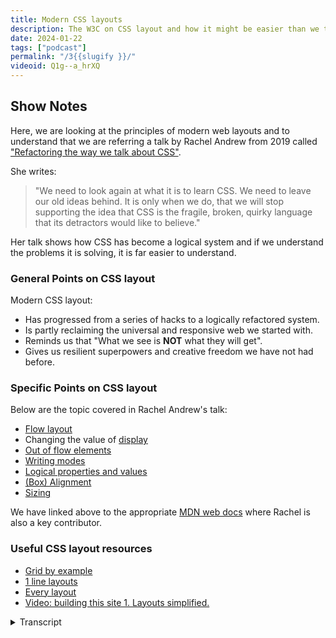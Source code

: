 ```yaml
---
title: Modern CSS layouts
description: The W3C on CSS layout and how it might be easier than we think.
date: 2024-01-22
tags: ["podcast"]
permalink: "/3{{slugify }}/"
videoid: Q1g--a_hrXQ
---
```



 Show Notes
----------

Here, we are looking at the principles of modern web layouts and to understand that we are referring a talk by Rachel Andrew from 2019 called ["Refactoring the way we talk about CSS"](https://noti.st/rachelandrew/wuKH4y).

She writes:  

> "We need to look again at what it is to learn CSS. We need to leave our old ideas behind. It is only when we do, that we will stop supporting the idea that CSS is the fragile, broken, quirky language that its detractors would like to believe."

Her talk shows how CSS has become a logical system and if we understand the problems it is solving, it is far easier to understand.

### General Points on CSS layout

Modern CSS layout:

*   Has progressed from a series of hacks to a logically refactored system.
*   Is partly reclaiming the universal and responsive web we started with.
*   Reminds us that "What we see is **NOT** what they will get".
*   Gives us resilient superpowers and creative freedom we have not had before.

### Specific Points on CSS layout

Below are the topic covered in Rachel Andrew's talk:

*   [Flow layout](https://developer.mozilla.org/en-US/docs/Web/CSS/CSS_flow_layout/Block_and_inline_layout_in_normal_flow)
*   Changing the value of [display](https://developer.mozilla.org/en-US/docs/Web/CSS/display)
*   [Out of flow elements](https://developer.mozilla.org/en-US/docs/Web/CSS/CSS_flow_layout/In_flow_and_out_of_flow)
*   [Writing modes](https://developer.mozilla.org/en-US/docs/Web/CSS/writing-mode)
*   [Logical properties and values](https://developer.mozilla.org/en-US/docs/Web/CSS/CSS_logical_properties_and_values)
*   [(Box) Alignment](https://developer.mozilla.org/en-US/docs/Web/CSS/CSS_box_alignment)
*   [Sizing](https://developer.mozilla.org/en-US/docs/Web/CSS/CSS_logical_properties_and_values/Sizing)

We have linked above to the appropriate [MDN web docs](https://developer.mozilla.org/) where Rachel is also a key contributor.

### Useful CSS layout resources

*   [Grid by example](https://gridbyexample.com)
*   [1 line layouts](https://1linelayouts.glitch.me)
*   [Every layout](https://every-layout.dev/)
*   [Video: building this site 1. Layouts simplified.](https://youtu.be/ANg1d8wO3Pc)

<details>
<summary>Transcript</summary>

\[00:00:05\] **Nathan Wrigley**: Hello, and welcome to the third episode of the No Script Show. I'm joined, as always by **David Waumsley**. Hello, David.

\[00:00:13\] **David Waumsley**: Hello Nathan. How are you?

\[00:00:15\] **Nathan Wrigley**: Good, thank you. The No Script web show is all about modern frontend web design, and we're gonna be looking at what we can build today with minimal dependencies and skills. Today we're looking at the principles of modern web layouts and to understand that we are referring to a talk by Rachel Andrews.

It comes from 2019 and, the talk is called refactoring the way we talk about CSS. You'll be able to find links to that in the show notes on our website. Rachel Andrews is a prolific technical writer, editor, and speaker, and an invited expert to the W3C's CSS working group. We'd need a whole episode to do a justice, but she's probably best known for her tireless work on CSS grid.

\[00:00:59\] **David Waumsley**: Over to you, David. Yeah, you might as well bring up the show notes, that we've got. We're gonna start this one by, in a way, recapping what we're going to talk about because. When we're talking about layouts, for me that's always been the most difficult thing of trying to just do something with the web platform alone.

CSS, when it comes to layout, has, been difficult. And if you scroll down a little bit, Nathan, for those Sure. On YouTube, we've got just some bullet points, about. we just wanna sum up, and that is really that modern CSS layout. What's changed really is it's gone from being a series of hacks, to what is now, and it's really in a talk, a logical refactored system.

the main thing we're trying to get over, in this, or what I've needed to learn is that. Web design is so much easier if you're trying to work with just CSS and HML if we understand the actual system and what problems it's trying to solve. So largely that's what we're trying to do.

There's a wonderful quote there. I dunno if you want to read that, Nathan, that. Yeah, I can do that.

\[00:02:17\] **Nathan Wrigley**: this is the quote from the, video of Rachel Andrews and she says, we need to look again at what it is to learn CSS. We need to leave our old ideas behind. It is only when we do that, we will stop supporting the idea that CSS is the fragile, broken, quirky language. That its detractors would like to believe.

\[00:02:36\] **David Waumsley**: That's quite powerful, isn't it? It is, and I think that was, at that time, her focus was to try and get us to not see it as these old, wonky tricks that we would do, hack together our sites and, to look at the system, which of course used to be very much a part of when it comes to layout with.

Her work on, CSS grid. But, and I think that's also one of the main things I take away from this, and not just her and this talk, but other people saying the same about kind of modern CSS is that it's, we see it often as kind of meeting the new challenges of today, the fact that we have so many different devices and we need to have our layouts work on it.

It's a little bit about reclaiming the universal and responsive web that we always had from the start. And I think this is something which a lot of people are trying to get over in the first place. When it came out until we as people who tried to do graphic design on it, it worked already.

It would fit and expand. To, whatever screen somebody had and for me as well. Another point I've put here maybe sounds slightly contentious, it's a bit of a reminder. I think when we talk about layout, that a reminder to the fact that what we see is not what they get. 'cause we used to, and that's our background, isn't it, with you, with builders, is thinking from.

We see the pixels on our screen, and now with modern responsive design, we have to get away from that and particularly if we're gonna learn the new stuff, Flexbox and grid as well, to be able to do that. So that was that. it's, I think it's some ways when we get into that mentality, it allows us to think, and this is where I feel.

All the spec is going is to serve the users of the future. If we set something up where we allow the browser with the spec that we use to do the clever calculations on our behalf, then I. It's it means that we're future proof and we were future proof anyway if you're just using CSS, but it's gonna allow for new devices to come in. So it's a different mindset. So there's that.

\[00:04:56\] **Nathan Wrigley**: Yeah, it was interesting watching that video. There were a couple of occasions where she alluded to that I, can't remember the specifics, but in the video a couple of times she said something about things as yet unimagined. And yes, that's quite a forward-thinking mentality, I think.

\[00:05:12\] **David Waumsley**: Yeah, and it's the way they're going. And fa this is a bit of an aside, but there's a really interesting talk. I, really should put that in the links. It's from a CSS Day conference back in 2017. Where at Comb William Lee, that's how you say his name, I'm never quite sure. He is a. Norwegian, I think actually Abert Boss who were the creators of CSS discussing the kind of, the thought process behind what they were doing.

And one of the, questions at the end were, it was the guy who was talking to him saying that he trains a lot of people's students to have to learn it. And they get frustrated with css. Can't, it's a visual thing. You're trying to create style on stuff, why don't we have an editor and what I didn't.

What I wasn't aware of is that kind of stuff had been thought about, but the argument was that you can't avoid it. You have to, even if you do work visually with something, you still have to understand the underlying code because of simply. What is not what they are going to get. It needs to be entirely responsive.

So what is just what your device is showing you. And that may not be the same for others and other people in the future. so that's, so even if you've no thoughts about ever doing the coding yourself, an author, in it, it's good, I think to know the principles underneath.

\[00:06:38\] **Nathan Wrigley**: Yeah. The, whole thing about devices, it is really interesting because who knows what kind of devices we'll have in the future, and we seem to be, certainly lot the mobile phone manufacturers are launching these kind of flip phones where it's almost like a book and it opens out and the screen interface is actually a square and no, nobody has a square interface until now. So just freeing yourself from the constraints of, okay, it's gonna be viewed in this particular viewport shape is quite interesting. And the endeavor for a lot of the underlying things that we'll be talking about over the weeks to come.

\[00:07:16\] **David Waumsley**: Yeah, and the, final point that I put there was just that modern CSS layouts gives us this kind of superpower really in terms of, again, Designing for the future, programming for a flexible web. So it can be used anywhere. But also I think, and we'll get onto that more I think next week, is the creative freedom that it can give us in the sense that now with a lot of the layout systems we're designing to all four corners of the page.

We're not, we were always top left and working down. Yeah. And we're restricted by that, but now we can design. So if you are. moving your screen horizon, vertically up, you can now have things responding in a different way. So it does really open up a lot of creative freedom that really wasn't there until now.

\[00:08:04\] **Nathan Wrigley**: That's a really interesting observation actually. So yeah, the idea that in the past it's always been, if you're a left to reader, it's from the top left pixel to the bottom right pixel, and that is, that's the layout that you're working with. But with these more modern approaches.

Really anywhere's up for, you can put anything anywhere. You don't have to begin in that top left hand corner. It could be any part of the page. yeah. Because of all of the different ways that you can position things and yeah. We'll be learning about those.

\[00:08:37\] **David Waumsley**: Yeah, we'll get to that. 'cause I think that's, from a designer's point of view, Jen Simmons, who will.

We'll talk about next week from her perspective that she's been doing a lot of that with her layout land. it's quite older stuff, but things where they are just using the design for all corners and we've never really thought like that because the tools haven't been there, Yeah.

We'll talk about next week from her perspective that she's been doing a lot of that with her layout land. it's quite older stuff, but things where they are just using the design for all corners and we've never really thought like that because the tools haven't been there, Yeah Good point. Anyway. Should we move on to Rachel's talk? you might need to scroll down just to get our main points on this. There you go. And this isn't enough to put anyone off, isn't it? Whether the title's there. So Rachel's talk is a bit technical, isn't it?

\[00:09:16\] **Nathan Wrigley**: Yeah, it's about, it's probably about 45 minutes long, maybe 46, 7, something like that. And, it is, fairly technical, but it is not going at breakneck pace. There's plenty of time for breathing and taking it all in, but it's very, powerful. I, warmed to her as an individual during that video. I, thought she was an excellent, proponent of what she was talking about.

It was nice, calmly delivered, easy to understand. But there is. There is a lot in there, so you might need to like, I will need to, I think there's gonna be an awful lot of rewinding and starting again and pausing and taking it all on board and, but it never gets too technical. You've only got one or two lines of things to take in at the same time.

\[00:09:58\] **David Waumsley**: Yeah, and I, and honestly, I watched it a few years back the first time, probably listening to it, a double speed or something as I tend to do with these things. I thought, yeah, I nailed that, I know what that's about. And then I came back again to it and thought, honestly, I missed the main points of it.

So I'm gonna pull out perhaps a little bit more, watching other people talk about the very same thing and also what other things that she's talked about that's added to this. So I think the key thing. About trying to understand modern CSS layout is the first point we've got there, which is understanding flow layout, which is that default that we have because, and a lot of people are making this point, is that we have a good start straight away with HTML and the browser zone style sheet, the user agent style sheet that goes on that, It gives a little bit of minimal styling into our sites. And what we've done in the past is we've generally, as designers, seen this as no layout at all. And yeah. That's interesting. Yeah. Yeah. And and what that's led to is really that we give up, some of this great. Power that it has because it's there, it's designed.

The original, browser that was created by CERN that we're gonna use was a graphical interface. They actually dumb that down to something where the texts would, if you like, squeeze to, depending on the device that was viewing it. So it, the, obviously the text would wrap around And the content would get lower and no one would miss seeing any of the content.

So we have a pretty good start there. And it's only really when we started adding Wister things and sticking stuff in tables that we broke what was already that responsive. web design, Yeah. But obviously we wanted it to look a bit prettier, but I think that's a real good point here.

And I think although she doesn't make this point, it's one that I've come to the conclusion of after listening to her and many people about, because of the fact that so many of us are on small devices these days. Probably about 60% of the web in total are. Probably only going to see something that is very similar to what we had in the first place, which is one column with everything vertically being scrolled to that, we might want to think about how much design we do for.

We might start from that mobile thinking first and only get a little bit more complex from normal flow. As we need to.

\[00:12:30\] **Nathan Wrigley**: Yeah, that is, novel, isn't it? The idea that th 25 plus years ago, whenever that all happened, yeah. Everything was just in this one column layout and now we've got back to the point where I

That most people, I think you said, what did you say? 60% of people are now, viewing the internet on a handheld device, a mobile phone or something equivalent. Where we're back to that. We've just got this one column design that's curious how, that's how that we've come full circle.

\[00:12:58\] **David Waumsley**: I. Yeah. And in some ways, and you could see it on this site, we're on a single column anyway on this. and I did add in a new page. Now for people who are just listening to us, this won't make sense, but I dunno. If you want to, Nathan, just, have a little look at, the, I don't know, take one or the other.

\[00:13:16\] **Nathan Wrigley**: Yeah. If you go to, shall I try this low layout one?

\[00:13:19\] **David Waumsley**: No, if you go to the main menu, that's Oh, I see what you mean.

Yeah. Apologies. So you, okay. Yeah, so all we're doing on this site here is most of this site is just normal flow. basically just centered it with one line of text and the rest of it, and where we needed it to go into multiple columns. then we can use grid just to expand it out. And if you're watching on YouTube, you can see that Nathan showing that this is, again, effectively one line of code introducing grid.

the basic site, which of course we will design as we go on, is really keeping to that simplicity of starting with normal flow on the first page, and then pages that need it or sections that need it. And the same one line of code is being used for this and the resources page, if you ever go to it or the little, SVGs of us, Nathan. that's in two columns.

\[00:14:15\] **Nathan Wrigley**: Where are they? Oh, they're not there. Let me find those. They're on the home page, I think. Yeah, there they are.

\[00:14:21\] **David Waumsley**: Yeah. Yep. And they're on that. Anyway, sorry for the people who are listening to this only, it's not gonna make much sense, but, no, it's a good, it's

\[00:14:28\] **Nathan Wrigley**: a good lesson that this, podcast is, partly audio, but also there is gonna be a always, I think, a slight video component to it.

And, we'll be showing things. So you'll be able to look on the, the website, no script show. Yeah. But also you are gonna be doing bits and pieces on video, which. go alongside some of these episodes and maybe, you'll even do one, over here. So go and check out that website if you are listening. And it's confusing you. It is a, is a very visual subject, I'm afraid.

\[00:14:59\] **David Waumsley**: Yeah. And I will do a video just showing just how sticking really to the things that are in this about normal flow. I've tried to use that as much as possible before we've got a design because it's still functional. And then we've needed to add some new pages for the episode.

So I've needed to pull in some grids, some very simple grid. Anyway, let me move on to the, shall I move on to the next point that she's making about, on our notes, which was just display. So display is the property now that gives us access to other things other than normal flow. And the interesting thing about normal flow is it works as its responsive and everything goes back to it.

So if we go to our display property, then we've got some options. The best known are going to be Flexbox and Grid. They, so Flexbox is generally a sort of one dimension, layout things. It works slightly different to Grid, where it's takes the look at the item and arranges that in the best order. In fact, it's there on the menu.

So there's flexbox on that. The easiest way to just get, ordered list, which would run vertically to turn into something that runs across the top is to just stick flex on it. And if there was more of those in there. text wrap and that would send it down to, the next row under there. So it's still working with normal flow and grid, as we've shown here, is two dimensions.

You can work in the grids and the rows. So really our it, our thing is to be using the. Display is the way to now do layouts. That's where everything is changing.

\[00:16:39\] **Nathan Wrigley**: Can I just interrupt there so that I'm clear because I am the poor relation in this, podcast series. I'm the, sort of sto who is gonna be trying to keep up with, David as he pushes forwards with all of this.

So forgive me for the interruptions, but just to be clear, the flow layout is the bedrock of. Everything. if, everything is stripped away, flow is gonna work because that's what the browser is instructed to do. It will all work on this flow layout if you want to go away from flow, so one thing going horizontally under another.

If you want to move away from that and have things side by side, we're then into the domain of display. And display has then got, there's a whole variety of ways that you can do that. But the popular, display mindsets, methodologies are flex and grid, which in many ways overlap. But there's different ways that they handle it. But have I broadly got that about right.

\[00:17:40\] **David Waumsley**: Yeah, absolutely. And that's usually what we're moving to. And the interesting thing she makes it in a talk is the fact that we always revert back to normal flow anyway. So when we say put something into a grid of two columns, We do that on say a container element, we'll say display this container element into grid and say we want it into two.

But everything that's within those two element, those, children Yep. Yep. Will then revert back to normal flow. So we're, it's always good to think, understand normal flow, how that works, how that's built. The hub of basically inline and block content, which stacks vertically.

\[00:18:20\] **Nathan Wrigley**: Again, okay, so just to be clear, so if we, if, we don't do anything, we're in flow layout, and flow layout is just, everything's stacked one on top of the other then.

But if, we then have a, component on the page, let's say, two side by side boxes for one of a better word, they're positioned side by side using display and there's a variety of ways that you could do that. But then if you don't do anything. What will be inside the display will immediately revert back to flow.

So if you don't instruct it to do anything, it will automatically, the browser will say, okay, we're back to flow layout. So you've got flow at the top of the tree, then display takes over, and then if you don't tell it to carry on, displaying in a certain way, we're back to flow.

\[00:19:06\] **David Waumsley**: The elements within, so the, you'll put display grid, say, and then you'll put that on the container that will be its child and all the elements of that will fall in line with the grid.

But those within, inside that the grandchildren, if you like, say right ahead of two. And some paragraphs that were in those columns, they will default back to normal flow.

\[00:19:28\] **Nathan Wrigley**: And I suppose that's, a sensible default, isn't it? Because the, typical. Purpose, I suppose at the beginning was just text, more text, gimme some more text and that's how text ought to behave. It just, it flows down the page. yeah. Okay. I'm keeping up so far I think.

\[00:19:46\] **David Waumsley**: I think there's maybe one thing that we should talk about here. 'cause she does allude to it a little bit and I think she's. Since the talk that we were looking at, she's perhaps become a little bit more clear about how if we'll discern learning layout now she, she makes a big point that they're not in competition.

Flex and grid do very similar things, But they are, if you like, not in competition, but just options in the same system, which have their strengths and weaknesses. One, of course is one dimensional, the other one is two dimensional. but I think she, I. As I came in not really knowing either of these, I've now come to the conclusion that it might be easier.

And she mentions this to, to look at grid. Grid in some ways is easier to understand and flex if you try and follow people to learn that, you have to remember that it's had all of these years, maybe eight years before Grid was fully supported for people to build up ways of using Flexbox to create grids.

Yeah, so you can end up learning a lot more about Flex than you might ever need because it's useful in certain circumstances. And I use it, the menu being an obvious one where. It adapts to the elements that you put in. It takes notice what you've got the content and works out. yeah. Anyway.

\[00:21:03\] **Nathan Wrigley**: Yeah. So are you saying that, the two are not mutually exclusive? You can, you could have a page and liberally sp sprinkle it with flex and grid. It's not like you need to pick one over the other, but there are certain scenarios where grid would be a, better choice. And there are certain scenarios where.

Flex would be a better choice. And, in, in this case, a menu, would be good for flex because it's, it's one thing next to another until the viewport collapses, and then it, it immediately is one thing beneath another. Yeah. And that works really well because it's not, so opinionated about where the bits and pieces should be.

\[00:21:40\] **David Waumsley**: It's, I mean there's reasons why you might probably start with Grid now. It would, it'd be nice if they came out at the same time and they do have their differences when you know them. And we won't get into them here. But in some ways, if I was starting, I did start with Grid and it's been easier doing it that way round because Oh, okay.

\[00:21:55\] **Nathan Wrigley**: That's interesting. I was gonna say, is there one which is. Probably more likely to be used more than the other. And I think what you're saying there is grid probably fits the bill for most things. Okay. All right.

\[00:22:08\] **David Waumsley**: Yes, because you can lay out a whole page where you effectively working in one dimension, one row at a time.

Mostly with flex. Yeah. they're both still very useful for different things. she's just doing a talk a little bit about outflow elements, but I'll just skimm over that quickly. But ju really what she's saying is this is what we had in the past. So what we would use as, we didn't have a system for it, we would, for well long time we were using tables, which semantic, that's Htm l tables, although that wasn't correct.

And then we moved to floats and for little time. we were doing a lot with absolute positioning as well. So these two things are outer flow elements, so you end up with a big problem. So floats was the way, only way to do things. You would float things left and right. Yeah, and then you would always have this issue because she shows in her talk about how you don't necessarily see it. If you see an image being floated to the left of some text, it seems the text wraps around it, but in fact it comes out of its box and the text below it moves up to the top. So it goes out, out of, flow.

\[00:23:17\] **Nathan Wrigley**: Yeah. It's hard to describe, but just seeing it once you'll get it. Yeah.

\[00:23:21\] **David Waumsley**: Yeah, exactly. And and for that we always needed all this kind of clear fix stuff and she talks about a modern day solution for that, but really it's. Needed for layout as such. So that's gone absolute positioning. Interestingly enough, it's again, ham Lee, the creator of, CSS admitted if there was one thing that they shouldn't have put into, CSS, it would probably be absolute positioning.

Oh, it's, yeah. Yeah. I agree. Because it takes everything completely outta flow. Yeah. And then you take the whole responsibility for the browser and all it does for making things fit together. Do you remember, I dunno if we never talked about this before, but Dreamweaver Oh yeah. And they had a thing called layers for a while.

\[00:24:11\] **Nathan Wrigley**: Oh, I don't remember that, but okay.

\[00:24:14\] **David Waumsley**: It was the most magical thing to me. I was starting then, it was about 2000, I dunno, five or something, and it came out and you could just move anything around as you wanted to.

\[00:24:23\] **Nathan Wrigley**: And it was just absolutely positioned. Was it? Everything was.

\[00:24:26\] **David Waumsley**: Yeah. Absolutely positioned. Same way as Wix was built in the early days, you could just. Move stuff around. It was like a, an early page builder. But even.

\[00:24:34\] **Nathan Wrigley**: But that, was also back in the day where everybody was looking at things on a desktop. Yeah. And you could rely on the 768 pixels being the minimum.

And so every website was, that big and probably no bigger. Yeah, I remember. I remember. But I don't, remember that tool, but I remember, learning, Dreamweaver and then realizing soon after I'd learned it that I didn't need it anymore.

\[00:24:58\] **David Waumsley**: Yeah. Oh no, it was fabulous. That it seemed fabulous.

And then you realized, of course it wasn't responsive at all. Then you've got stacking issues. Yeah. sorts of stuff. yeah. The next point in talk is really, and this was, I mentioned this before, writing modes. Now, once you've got established flow and the fact that everything is a box of some kind and that things are stacking vertically, as blocks, although elements are blocks, writing modes throw.

Because you could change the direction. These are flowing your blocks and your inline, and the reason for having these kind of routing modes, which most people just use to create special effects where you might have your text, going up and down instead of left and right. Yeah, exactly. But really it's there and it's part of, The thing to have internationalization as the whole group in the W three C that work on that and and talk also to the working groups on CSS about how to do that. And this is, to make the worldwide web worldwide and support all those other kind of languages. And also support that when we write our sites, if we need to put them in another language, that we can actually convert that same.

Layout system easily to the new language mode. And that's where writing mode's become, I think, really important. The, fact that we now use, logical properties, so we stop talking about. Top, bottom, left and right and notice that every element now has got, a new property and value with it, which is starting with block start and end.

Start and end. Yeah. Yeah, And all that. I've moved on to the next point with this, and I think that's really important because if you, if everything is marked up like that, you can retain. The design and have it all tilt another direction for the language. So you can imagine if you, you have to support multi-languages, how difficult that would be if you've marked everything up as left, right?

And then you have to go and create that same design in another language and reverse all of that manually. You, now, you could be able to switch. So I think that's, and that really, informs how everything is working. Grid and Flexbox. So it's been out there for a long time. Flexbox, started with talking, everything in terms of the kind of block inline start and end in some ways.

So it's been growing and definitely a grid is that. So in order to understand that, I think we have to understand that, that we now have these logical properties, which. and values which go, which are flow relative, they change as your writing, writing mode changes.

\[00:28:00\] **Nathan Wrigley**: She does. Rachel Andrews does a fabulous job of, explaining that, but obviously, she's got a video.

yes. and she does it with a bunch of. Basically boxes with little bits of text in. And you can see how when you flip them over onto their side, through 90 degrees. So instead of it being, one way, it's a another way. And she, shows how you can, how, it can then be used for layout.

And it's hard to imagine at the beginning when writing mode was created. It, I'm imagining that there was no. Real sense that it would be used for granular layout properties, more that it was just, that you were writing from right to left or left to right and for top to bottom or whatever the permutations are.

But it's interesting, it gets really complicated and I'm wondering how much I. That is used in the wild in design, because I guess you need, so it can be used purely for design to make things quirky and interesting. But I'm wondering if the actual writing mode is used a, great deal, for its intended purpose, which is, actual writing going in different directions, I guess on multilingual sites. It's used rather a lot.

\[00:29:14\] **David Waumsley**: Yeah, I think it's gonna be important and of course. When Rachel was doing this talk in 2019, at the end of it, she really had to make some reference to support because if you are to be doing things right now, we have to get rid of. And it's, quite a hard habit to get rid of, because I've been using, margin left and right or Yeah.

Yeah. For a long time. And, there still is a slight issue 'cause I think we're roughly at the time of recording this, we're about 98% will support all your kind of logical properties. And values. So that still does leave some people out, right? And she just made reference to the fact that you can at that time introduce it through an app support, feature query where you can, code it up that way, but you would've to code it the normal way for old browsers.

At this point, I've decided that those 2%, and you have to remember actually, if you look at floats, which has been 2002, if you actually look at, can I use for that? It's got, I think something like 97 point something percent. Oh, still? Okay. Okay. Yes. Because you can't really take that as a good figure for stuff and you'll find other things like, Flexbox as well, which of course all of the page builders we've known and loved are, are working basically on flex.

They wouldn't have existed without it, still has a fairly low support. So I've really made the decision that. Okay. If my HTML is marked up and it's a bit of a jumble, they still should be able to read it. We'll still progressively enhance, and I've jumped entirely on board with using multiple properties.

And I think it's probably time to do that. Yes. She moves on to, I think I, that's covered that. We'll move on to box alignment, which I don't think. I have any hope of explaining very well, partly because it confuses me still and I have to look up articles and then play around with dev tools, but it really came in and this idea of being able to justify items and content came in with Flex and it used to be called Flex then same as end and start used to be flex end and start now.

Box alignment now it is its own, module in CSS and so it's, it gets, its sort of properties being shared amongst flex layout and table layout and grid layout. So there's something there that we can understand, but it's, I won't go into great detail on it, but you, anybody you work with Flex will probably know that you can, when you've assigned Flex to.

Say container and you've got some dibs within that, then you could then instruct those how to behave. But you can also instruct them to those contents to align in certain different ways you can put space between them, because all of these are working in the way that we didn't used to design. So when you thought about it, we would design a page with.

Dimensions, and we would say, this box is gonna be this side, that size on this side, and on the left hand side is gonna be this size. And then we're putting our content in there with some space. Now we're really thinking as Flex does and Grid does, it thinks about it provides. As much space as is needed to contain the content there.

And the it will flow and then we have to adjust. So we reverse our logic from, it's the size of the content that matters rather than the box that is in. and often how you can arrange this stuff. So Flex has this way of stretching out too. To fill out the available space that it has, and it's not set in pixels.

It'll just adjust according to what the user comes with. And justify items is great. And align items, solves. One of the biggest problems in web design before we had it, is that you couldn't align items. Vertically, yes. Yeah. To the center. Couldn't to the center.

\[00:33:04\] **Nathan Wrigley**: The center of anything was a nightmare.

\[00:33:06\] **David Waumsley**: Yeah. Center of anything. So they solved this with alignment. So you can choose how they align, whether they are, justifying to the left or the right or the middle, or aligning to the top to the bottom. Why I won't go into this is because there are slightly different ways that a flex and grid work, it's easier to understand with grid.

Than it is with flex, because Flex has a cross axis as well as its main axis. And if you are thinking about writing modes and block, you can easily switch it upside down by going to columns. And then if you are thinking writing mode, just switching it upside down again. Okay. So Grid is probably a lot easier to understand when we come to, justifying items, but that's it really.

\[00:33:48\] **Nathan Wrigley**: But it's another choice, right? It's another quirky way of laying things out. A box alignment. Yes. you can implement this. I dunno. I can't off the top of my head. Imagine a use case right now, but it's there. It's in your arsenal. yeah.

\[00:34:02\] **David Waumsley**: Yeah. it just aligns, you can put space between automatically.

So let the browser, if you want things to move something right over, one example, particularly with Flex or something, you might have a logo on your left and Oh yeah, that's a good example. Yeah. On your right and you can make it so you can justify those items. So something align to left and the right and the space in between will be.

Decided by the browser itself because you set it up with your justify. Yeah. I think one interesting thing on this is, this is because it is a spec now that stands alone and in theory it should come to block layout, normal flow layout. But it hasn't till now, and it's behind as we speak now.

It's behind a flag in Chrome. So it's come in, is the fact that if you wanted to center your actual content in a container in the middle. Which I'm actually doing on some of our content there. on the site, you couldn't do that without throwing Flex in, so you could get that justify the Yeah. The content to the center and have an absolute center.

that's now coming to block layout, so you might not need to do that. So it's something that you have to spend a lot of time with. And if you go to Dev Tools, they've, they're brilliant because they give you a way of just being able to click on things. Yes. Out the settings, so that's fabulous.

Okay, I better move on. sizing Rachel. Andrew says, this is probably the thing that would need to be concentrated on the most, or this is the biggest change. So if we get to. Sizing when it comes to flex and grid. Really they are trying to stop overflow, which is the thing that we broke with normal flow when we started to put fixed widths on things.

Widths on things. Yeah. Yeah. And this is really, if you like, its main job of allowing us to design with grids and different layouts. But not have this overflow. So there is that classic meme everybody must have seen where there is a box with CSS is awesome and some of the awesome is leaking outta the box.

And that's probably most people's experience of working with CSS before flex and grid and understanding it. Yeah. and I think the key point that she's trying to get on is that everything in those is defaulting to auto. It's making it squishy naturally. And in order to do that, we have a whole load of new sizes that we'll use.

So when it comes to grid, we will have a fraction, which isn't like a percent, because if you get percentages and there's some, overlap of padding or margin or something, you have to calculate it to really difficult things. This will just take up the space and. Fr a fraction is the same as what grow would be to flex, and it's something that will adjust.

We have minimum, maximum content. we have autofit and auto content and all of these great new ways of basically being able to lay things out without. Specifying an actual pixel value for things.

\[00:37:01\] **Nathan Wrigley**: Yeah. Which is nice, isn't it? Yeah.

\[00:37:04\] **David Waumsley**: And that's pretty much it, really. So I could just mention when it comes to, if you're looking at the site as it is at the moment, obviously it's not much of a design there, but it has got those layouts and it's simply is making use of what's in this tor on the whole, it's just looking.

Essentially, I've just got a couple of lines. So it's normal flow for most of it, and all we're doing is putting a, margin in line of auto and then we're fixing a minimum width to it and a maximum and a bit of padding, and that is. Most of it. And then when needed, we needed the grid to go into boxes, which went from three to two to one, depending on your device with the boxes.

Then there's a wonderful trick that you get with, grid now where it's called ram. They use it and it's Autofit. MinMax, sorry, it's repeat. AutoFi and MinMax. So basically you say repeat. You keep growing boxes. As they scroll down, the more boxes you have, they'll just keep going down and form in. Other rows.

and then you've got Autofit. So the content's going to automatically fit accordance to the figures you give it. And then what you can do is put a MinMax. So you say it's maximum of this or minimum of that, and everything beautifully responds with no media queries to deal with. So yes. Nice. That's, I don't know. Nathan, do you think I've at all covered modern CSS layout?

\[00:38:30\] **Nathan Wrigley**: Yeah, I think you've laid it out. I think it would be important to, to probably watch the video and then also, if you go to our website, no script show, and you click on the episodes link in the top and then hit. Number three. I think we might change the URL structure of the website at some point to make it easy.

But for now, click on episode number three and there's all these, links here, which will take you to the different documentation for each of the pieces that David talked about. flow, layout, display, all of the other bits that we mentioned. and that's where to explore it. It's hard to explain that stuff because it's so jolly visual.

But the video certainly does that, and the developer docs will definitely help as well. It's a hard subject. Like I said, I watched that video from start to finish. I'm gonna need to watch it several more times before I think I've got a grip of it, because although the concepts have delivered really well, they're a little bit.

With my old brain, they're a little bit difficult for me to, to take on board on a first pass. But, yeah. That's great. There's loads of new stuff in there. Yeah. I'm wondering, if anybody is listening to this, I'd be curious to know. Curious to know which of those bits and pieces A, were you aware of, feel that you've got complete command of, or which of these are just things that you've never explored because you've got a, I don't know, a tool, like a page builder or something like that, which means that you don't have to, but it's gonna make life easier.

All of these things, once you've got your head round them, a lot easier.

\[00:39:57\] **David Waumsley**: I think so, and interestingly for me, because I, as you say, I couldn't really explain a line. I have to play around with it. And I see some of the experts as well do that. They, mix up when it's an aligned content or items, what's the difference?

They, just try both and I think people like. Rachel, Andrew would be the first person to say that, when she's doing something, she might throw flexor in and think, nah, that's a problem. I'll throw grid at it. They don't necessarily know exactly where it might be useful. But here's the interesting thing that might be offputting, and it sounds like you need to learn a lot, but I've done three clients sites doing them with almost no knowledge and just a few of these little tricks that I'm pulling out here, and I think you don't need to get in.

Depth and I think where things will probably go for the future for those people who still want no coding, I think it's very likely that we'll see instead of having the big frameworks like Bootstrap that we have now, where you have to buy into the whole thing there. I think particularly with things like layers come in and and scope a way of being able to separate your CSS out.

I can see many. Frameworks come in, or little snippets that I see. So there are a lot of good resources out there. They're growing all the time. There's something by Rachel Andrews, grid by example.com. Definitely worth checking out. There's another one called, one Line Layouts, dot glitch me, and a whole bunch of stuff.

And, something that I like, which is partly commercial to get all of it you need to pay. But there's, every layout. dev, by Hayden Pickin and Andy Bell. And you can see there's gonna be an accumulation of these kind of things where you can, as I've done on this site with little knowledge, I've been able to copy and paste a couple of one-liners, if you like, and achieve.

And all I needed to know was basically the things I covered here, how things are actually working underneath.

\[00:41:52\] **Nathan Wrigley**: Yeah. Do you have an intuition that in the show notes, you'll paste the links to the resources that you just mentioned, or are they gonna live on our resources page separated out from each of the, episodes.

\[00:42:04\] **David Waumsley**: I don't know. We might have to discuss this later. I think I'll add them there and, yeah, I dunno where to put them. Maybe they should be in the show notes.

\[00:42:12\] **Nathan Wrigley**: Yeah, we'll see. Okay. okay. I feel like we've done our third episode Justice, that's, that was a hard one to cover because everything was so visual.

But if you take a look at our website, no script show, you'll be able to see all of the links and get some intuition as to what David's trying to build here. anything else you felt you wanted to cover or shall we?

\[00:42:34\] **David Waumsley**: No, I think next time, we'll it'll be a bit more conversational 'cause we'll be talking about Jen Simmons.

The same topic, just slightly different perspective, historical and from a designer's point of view.

\[00:42:44\] **Nathan Wrigley**: Okay, I'll enjoy, enjoy doing this one with you, and I looking forward to doing the next one. So I'll, see you next time on the no script show. David, take it easy.

\[00:42:53\] **David Waumsley**: Yeah, thanks a lot. Bye.

\[00:42:55\] **Nathan Wrigley**: Bye.
</details>